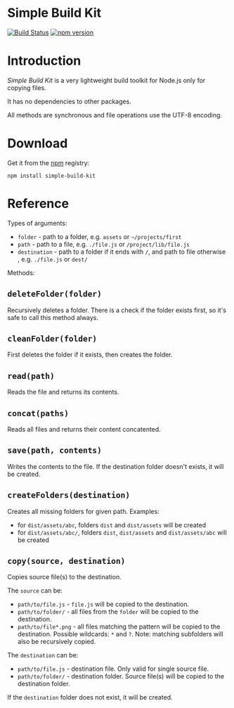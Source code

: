 # Simple Build Kit

[![Build Status](https://travis-ci.org/lukaszmn/simple-build-kit.svg)](https://travis-ci.org/lukaszmn/simple-build-kit)
[![npm version](https://badge.fury.io/js/simple-build-kit.svg)](https://badge.fury.io/js/simple-build-kit)


# Introduction
*Simple Build Kit* is a very lightweight build toolkit for Node.js only for copying files.

It has no dependencies to other packages.

All methods are synchronous and file operations use the UTF-8 encoding.

# Download

Get it from the [npm](https://www.npmjs.com/package/simple-build-kit) registry:

```
npm install simple-build-kit
```

# Reference

Types of arguments:
* `folder` - path to a folder, e.g. `assets` or `~/projects/first`
* `path` - path to a file, e.g. `./file.js` or `/project/lib/file.js`
* `destination` - path to a folder if it ends with `/`, and path to file otherwise , e.g. `./file.js` or `dest/`

Methods:

## `deleteFolder(folder)`
Recursively deletes a folder. There is a check if the folder exists first, so it's safe to call this method always.

## `cleanFolder(folder)`
First deletes the folder if it exists, then creates the folder.

## `read(path)`
Reads the file and returns its contents.

## `concat(paths)`
Reads all files and returns their content concatented.

## `save(path, contents)`
Writes the contents to the file. If the destination folder doesn't exists, it will be created.

## `createFolders(destination)`
Creates all missing folders for given path. Examples:
* for `dist/assets/abc`, folders `dist` and `dist/assets` will be created
* for `dist/assets/abc/`, folders `dist`, `dist/assets` and `dist/assets/abc` will be created

## `copy(source, destination)`
Copies source file(s) to the destination.

The `source` can be:
* `path/to/file.js` - `file.js` will be copied to the destination.
* `path/to/folder/` - all files from the `folder` will be copied to the destination.
* `path/to/file*.png` - all files matching the pattern will be copied to the destination. Possible wildcards: `*` and `?`. Note: matching subfolders will also be recursively copied.

The `destination` can be:
* `path/to/file.js` - destination file. Only valid for single source file.
* `path/to/folder/` - destination folder. Source file(s) will be copied to the destination folder.

If the `destination` folder does not exist, it will be created.
